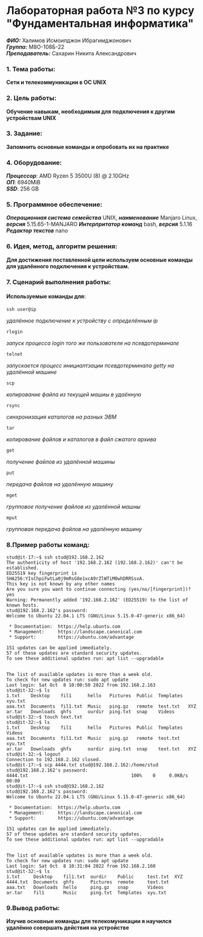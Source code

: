 # Лабораторная работа №3 по курсу "Фундаментальная информатика"
___ФИО:___ Халимов Исмоилджон Ибрагимджонович \
___Группа:___ М8О-108Б-22 \
___Преподаватель:___ Сахарин Никита Александрович

### 1. Тема работы:
__Сети и телекоммуникации в ОС UNIX__

### 2. Цель работы:
__Обучение навыкам, необходимым для подключения к другим устройствам UNIX__

### 3. Задание:
__Запомнить основные команды и опробовать их на практике__

### 4. Оборудование:
___Процессор___: AMD Ryzen 5 3500U (8) @ 2.10GHz \
___ОП___: 6940MiB \
___SSD___: 256 GB

### 5. Программное обеспечение:
___Операционная система семейства___ UNIX, ___наименование___ Manjaro Linux, ___версия___  5.15.65-1-MANJARO
___Интерпритатор команд___ bash, ___версия___ 5.1.16
___Редактор текстов___ nano

### 6. Идея, метод, алгоритм решения:
__Для достижения поставленной цели используем основные команды для удалённого подключения к устройствам.__

### 7. Сценарий выполнения работы:
#### Используемые команды для:

    ssh user@ip
_удалённое подключение к устройству с определённым ip_

    rlogin
_запуск процесса login того же пользователя на псевдотерминале_

    telnet
_запускается процесс инициалтзации псевдотерминала getty на удалённой машине_

    scp 
_копирование файла из текущей машиы в удаённую_

    rsync
_синхронизация каталогов на разных ЭВМ_

    tar
_копирование файлов и каталогов в файл сжатого архива_

    get
_получение файлов из удалённой машины_

    put
_передача файлов на удалённую машину_
    
    mget
_групповое получение файлов из удалённой машны_

    mput
_групповая передача файлов на удалённую машину_

### 8.Пример работы команд:

```
stud@it-17:~$ ssh stud@192.168.2.162
The authenticity of host '192.168.2.162 (192.168.2.162)' can't be established.
ED25519 key fingerprint is SHA256:YIsChpiFwtLa0j9mRsG8e1xcA9rZlWTiM0whDRRSsxA.
This key is not known by any other names
Are you sure you want to continue connecting (yes/no/[fingerprint])? yes
Warning: Permanently added '192.168.2.162' (ED25519) to the list of known hosts.
stud@192.168.2.162's password: 
Welcome to Ubuntu 22.04.1 LTS (GNU/Linux 5.15.0-47-generic x86_64)

 * Documentation:  https://help.ubuntu.com
 * Management:     https://landscape.canonical.com
 * Support:        https://ubuntu.com/advantage

151 updates can be applied immediately.
57 of these updates are standard security updates.
To see these additional updates run: apt list --upgradable


The list of available updates is more than a week old.
To check for new updates run: sudo apt update
Last login: Sat Oct  8 10:00:50 2022 from 192.168.2.163
stud@it-32:~$ ls
1.txt    Desktop    fil1      hello   Pictures  Public  Templates  xyu.txt
aaa.txt  Documents  fil1.txt  Music   ping.gz   remote  test.txt   XYZ
ar.tar   Downloads  ghfs      ourdir  ping.txt  snap    Videos
stud@it-32:~$ touch text.txt
stud@it-32:~$ ls
1.txt    Desktop    fil1      hello   Pictures  Public  Templates  Videos
aaa.txt  Documents  fil1.txt  Music   ping.gz   remote  test.txt   xyu.txt
ar.tar   Downloads  ghfs      ourdir  ping.txt  snap    text.txt   XYZ
stud@it-32:~$ logout
Connection to 192.168.2.162 closed.
stud@it-17:~$ scp 4444.txt stud@192.168.2.162:/home/stud
stud@192.168.2.162's password: 
4444.txt                                      100%    0     0.0KB/s   00:00    
stud@it-17:~$ ssh stud@192.168.2.162
stud@192.168.2.162's password: 
Welcome to Ubuntu 22.04.1 LTS (GNU/Linux 5.15.0-47-generic x86_64)

 * Documentation:  https://help.ubuntu.com
 * Management:     https://landscape.canonical.com
 * Support:        https://ubuntu.com/advantage

151 updates can be applied immediately.
57 of these updates are standard security updates.
To see these additional updates run: apt list --upgradable


The list of available updates is more than a week old.
To check for new updates run: sudo apt update
Last login: Sat Oct  8 10:31:04 2022 from 192.168.2.160
stud@it-32:~$ ls
1.txt     Desktop    fil1.txt  ourdir    Public     test.txt  XYZ
4444.txt  Documents  ghfs      Pictures  remote     text.txt
aaa.txt   Downloads  hello     ping.gz   snap       Videos
ar.tar    fil1       Music     ping.txt  Templates  xyu.txt

```

### 9.Вывод работы:

__Изучив основные команды для телекомуникации я научился удалённо совершать действия на устройстве__
